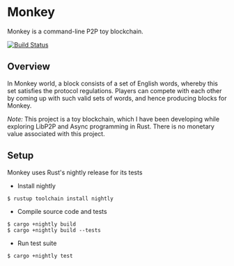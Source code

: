 # Monkey
Monkey is a command-line P2P toy blockchain.

[![Build Status]][Build Link]

[Build Status]: https://github.com/roynalnaruto/monkey/workflows/Test%20Suite/badge.svg?branch=master
[Build Link]: https://github.com/roynalnaruto/monkey/actions

## Overview

In Monkey world, a block consists of a set of English words, whereby this set satisfies the protocol regulations. Players can compete with each other by coming up with such valid sets of words, and hence producing blocks for Monkey.

*Note:* This project is a toy blockchain, which I have been developing while exploring LibP2P and Async programming in Rust. There is no monetary value associated with this project.

## Setup

Monkey uses Rust's nightly release for its tests

* Install nightly
```
$ rustup toolchain install nightly
```
* Compile source code and tests
```
$ cargo +nightly build
$ cargo +nightly build --tests
```
* Run test suite
```
$ cargo +nightly test
```
